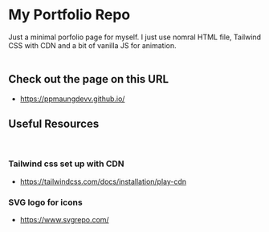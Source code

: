 # My Portfolio Repo
Just a minimal porfolio page for myself. I just use nomral HTML file, Tailwind CSS with CDN and a bit of vanilla JS for animation.
<br/>
<br/>

## Check out the page on this URL
- https://ppmaungdevv.github.io/

## Useful Resources
<br>

### Tailwind css set up with CDN

- https://tailwindcss.com/docs/installation/play-cdn

### SVG logo for icons

- https://www.svgrepo.com/